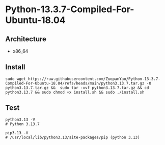 # Python-13.3.7-Compiled-For-Ubuntu-18.04

## Architecture
- x86_64

## Install
```
sudo wget https://raw.githubusercontent.com/ZuopanYao/Python-13.3.7-Compiled-For-Ubuntu-18.04/refs/heads/main/python3.13.7.tar.gz -O python3.13.7.tar.gz &&  sudo tar -xvf python3.13.7.tar.gz && cd python3.13.7 && sudo chmod +x install.sh && sudo ./install.sh
```

## Test

```shell
python3.13 -V
# Python 3.13.7
```

```shell
pip3.13 -V
# /usr/local/lib/python3.13/site-packages/pip (python 3.13)
```